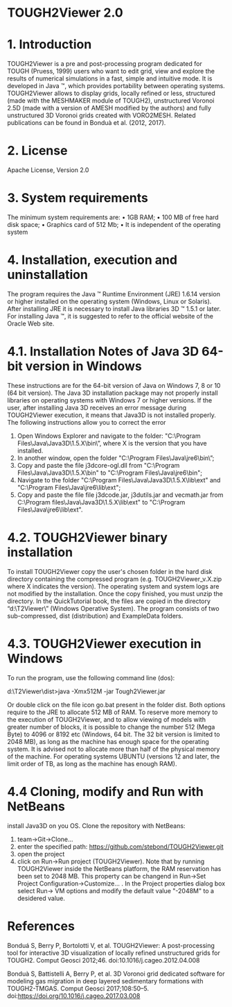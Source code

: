 # TOUGH2Viewer 2.0

# 1. Introduction
TOUGH2Viewer is a pre and post-processing program dedicated for TOUGH (Pruess, 1999) users who want to edit grid, view and explore the results of numerical simulations in a fast, simple and intuitive mode. It is developed in Java ™, which provides portability between operating systems.
TOUGH2Viewer allows to display grids, locally refined or less, structured (made with the MESHMAKER module of TOUGH2), unstructured Voronoi 2.5D (made with a version of AMESH modified by the authors) and fully unstructured 3D Voronoi grids created with VORO2MESH.
Related publications can be found in Bonduà et al. (2012, 2017).

# 2. License
Apache License, Version 2.0 

# 3. System requirements
The minimum system requirements are:
•	1GB RAM;
•	100 MB of free hard disk space;
•	Graphics card of 512 Mb; 
•	It is independent of the operating system

# 4. Installation, execution and uninstallation
The program requires the Java ™ Runtime Environment (JRE) 1.6.14 version or higher installed on the operating system (Windows, Linux or Solaris). After installing JRE it is necessary to install Java libraries 3D ™ 1.5.1 or later. For installing Java ™, it is suggested to refer to the official website of the Oracle Web site.

# 4.1. Installation Notes of Java 3D 64-bit version in Windows
These instructions are for the 64-bit version of Java on Windows 7, 8 or 10 (64 bit version).
The Java 3D installation package may not properly install libraries on operating systems with Windows 7 or higher versions. If the user, after installing Java 3D receives an error message during TOUGH2Viewer execution, it means that Java3D is not installed properly.
The following instructions allow you to correct the error
1.	Open Windows Explorer and navigate to the folder:
"C:\Program Files\Java\Java3D\1.5.X\bin\”, where X is the version that you have installed.
2.	In another window, open the folder "C:\Program Files\Java\jre6\bin\”;
3.	Copy and paste the file j3dcore-ogl.dll from "C:\Program Files\Java\Java3D\1.5.X\bin\" to "C:\Program Files\Java\jre6\bin\";
4.	Navigate to the folder "C:\Program Files\Java\Java3D\1.5.X\lib\ext" and "C:\Program Files\Java\jre6\lib\ext";
5.	Copy and paste the file file j3dcode.jar, j3dutils.jar and vecmath.jar from C:\Program files\Java\Java3D\1.5.X\lib\ext" to "C:\Program Files\Java\jre6\lib\ext".
# 4.2. TOUGH2Viewer binary installation
To install TOUGH2Viewer copy the user's chosen folder in the hard disk directory containing the compressed program (e.g. TOUGH2Viewer_v.X.zip where X indicates the version).
The operating system and system logs are not modified by the installation.
Once the copy finished, you must unzip the directory. In the QuickTutorial book, the files are copied in the directory “d:\T2Viewer\” (Windows Operative System).
The program consists of two sub-compressed, dist (distribution) and ExampleData folders.
# 4.3. TOUGH2Viewer execution in Windows
To run the program, use the following command line (dos):

d:\T2Viewer\dist\>java -Xmx512M -jar Tough2Viewer.jar

Or double click on the file icon go.bat present in the folder dist.
Both options require to the JRE to allocate 512 MB of RAM.
To reserve more memory to the execution of TOUGH2Viewer, and to allow viewing of models with greater number of blocks, it is possible to change the number 512 (Mega Byte) to 4096 or 8192 etc (Windows, 64 bit. The 32 bit version is limited to 2048 MB), as long as the machine has enough space for the operating system. It is advised not to allocate more than half of the physical memory of the machine. For operating systems UBUNTU (versions 12 and later, the limit order of TB, as long as the machine has enough RAM).
# 4.4 Cloning, modify and Run with NetBeans
install Java3D on you OS. Clone the repository with NetBeans:
1. team->Git->Clone...
2. enter the specified path: https://github.com/stebond/TOUGH2Viewer.git
3. open the project
4. click on Run->Run project (TOUGH2Viewer). Note that by running TOUGH2Viewer inside the NetBeans platform, the RAM reservation has been set to 2048 MB. This property can be changend in Run->Set Project Configuration->Customize... . In the Project properties dialog box select Run-> VM options and modify the default value "-2048M" to a desidered value.

# References
Bonduá S, Berry P, Bortolotti V, et al. TOUGH2Viewer: A post-processing tool for interactive 3D visualization of locally refined unstructured grids for TOUGH2. Comput Geosci 2012;46. doi:10.1016/j.cageo.2012.04.008

Bonduà S, Battistelli A, Berry P, et al. 3D Voronoi grid dedicated software for modeling gas migration in deep layered sedimentary formations with TOUGH2-TMGAS. Comput Geosci 2017;108:50–5. doi:https://doi.org/10.1016/j.cageo.2017.03.008





